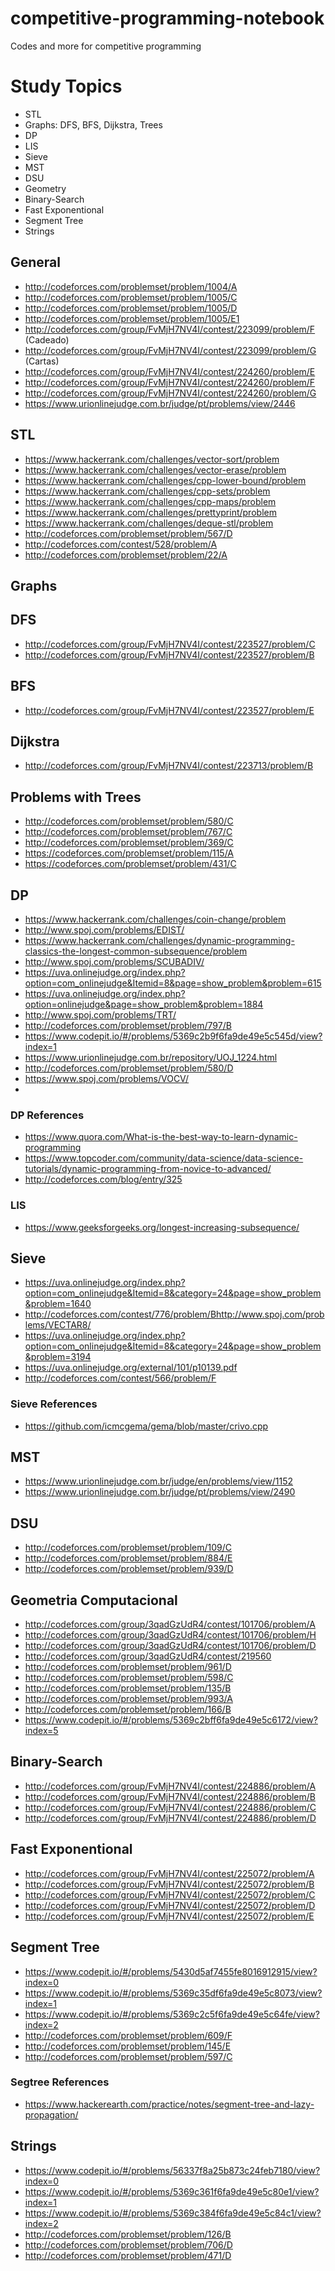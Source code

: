# competitive-programming-notebook
Codes and more for competitive programming

# Study Topics
- STL
- Graphs: DFS, BFS, Dijkstra, Trees
- DP
- LIS
- Sieve
- MST
- DSU
- Geometry
- Binary-Search
- Fast Exponentional
- Segment Tree
- Strings

## General
- http://codeforces.com/problemset/problem/1004/A
- http://codeforces.com/problemset/problem/1005/C
- http://codeforces.com/problemset/problem/1005/D
- http://codeforces.com/problemset/problem/1005/E1
- http://codeforces.com/group/FvMjH7NV4I/contest/223099/problem/F (Cadeado)
- http://codeforces.com/group/FvMjH7NV4I/contest/223099/problem/G (Cartas)
- http://codeforces.com/group/FvMjH7NV4I/contest/224260/problem/E
- http://codeforces.com/group/FvMjH7NV4I/contest/224260/problem/F
- http://codeforces.com/group/FvMjH7NV4I/contest/224260/problem/G
- https://www.urionlinejudge.com.br/judge/pt/problems/view/2446

## STL
- https://www.hackerrank.com/challenges/vector-sort/problem
- https://www.hackerrank.com/challenges/vector-erase/problem
- https://www.hackerrank.com/challenges/cpp-lower-bound/problem
- https://www.hackerrank.com/challenges/cpp-sets/problem
- https://www.hackerrank.com/challenges/cpp-maps/problem
- https://www.hackerrank.com/challenges/prettyprint/problem
- https://www.hackerrank.com/challenges/deque-stl/problem
- http://codeforces.com/problemset/problem/567/D
- http://codeforces.com/contest/528/problem/A
- http://codeforces.com/problemset/problem/22/A

## Graphs

## DFS
- http://codeforces.com/group/FvMjH7NV4I/contest/223527/problem/C
- http://codeforces.com/group/FvMjH7NV4I/contest/223527/problem/B

## BFS
- http://codeforces.com/group/FvMjH7NV4I/contest/223527/problem/E

## Dijkstra
- http://codeforces.com/group/FvMjH7NV4I/contest/223713/problem/B

## Problems with Trees
- http://codeforces.com/problemset/problem/580/C
- http://codeforces.com/problemset/problem/767/C
- http://codeforces.com/problemset/problem/369/C
- https://codeforces.com/problemset/problem/115/A
- https://codeforces.com/problemset/problem/431/C

## DP
- https://www.hackerrank.com/challenges/coin-change/problem
- http://www.spoj.com/problems/EDIST/
- https://www.hackerrank.com/challenges/dynamic-programming-classics-the-longest-common-subsequence/problem
- http://www.spoj.com/problems/SCUBADIV/
- https://uva.onlinejudge.org/index.php?option=com_onlinejudge&Itemid=8&page=show_problem&problem=615
- https://uva.onlinejudge.org/index.php?option=onlinejudge&page=show_problem&problem=1884
- http://www.spoj.com/problems/TRT/
- http://codeforces.com/problemset/problem/797/B
- https://www.codepit.io/#/problems/5369c2b9f6fa9de49e5c545d/view?index=1
- https://www.urionlinejudge.com.br/repository/UOJ_1224.html
- http://codeforces.com/problemset/problem/580/D
- https://www.spoj.com/problems/VOCV/
- 

### DP References
- https://www.quora.com/What-is-the-best-way-to-learn-dynamic-programming
- https://www.topcoder.com/community/data-science/data-science-tutorials/dynamic-programming-from-novice-to-advanced/
- http://codeforces.com/blog/entry/325

### LIS
- https://www.geeksforgeeks.org/longest-increasing-subsequence/

## Sieve
- https://uva.onlinejudge.org/index.php?option=com_onlinejudge&Itemid=8&category=24&page=show_problem&problem=1640
- http://codeforces.com/contest/776/problem/Bhttp://www.spoj.com/problems/VECTAR8/
- https://uva.onlinejudge.org/index.php?option=com_onlinejudge&Itemid=8&category=24&page=show_problem&problem=3194
- https://uva.onlinejudge.org/external/101/p10139.pdf
- http://codeforces.com/contest/566/problem/F

### Sieve References
- https://github.com/icmcgema/gema/blob/master/crivo.cpp

## MST
- https://www.urionlinejudge.com.br/judge/en/problems/view/1152
- https://www.urionlinejudge.com.br/judge/pt/problems/view/2490

## DSU
- http://codeforces.com/problemset/problem/109/C
- http://codeforces.com/problemset/problem/884/E
- http://codeforces.com/problemset/problem/939/D

## Geometria Computacional
- http://codeforces.com/group/3qadGzUdR4/contest/101706/problem/A
- http://codeforces.com/group/3qadGzUdR4/contest/101706/problem/H
- http://codeforces.com/group/3qadGzUdR4/contest/101706/problem/D
- http://codeforces.com/group/3qadGzUdR4/contest/219560
- http://codeforces.com/problemset/problem/961/D
- http://codeforces.com/problemset/problem/598/C
- http://codeforces.com/problemset/problem/135/B
- http://codeforces.com/problemset/problem/993/A
- http://codeforces.com/problemset/problem/166/B
- https://www.codepit.io/#/problems/5369c2bff6fa9de49e5c6172/view?index=5

## Binary-Search
- http://codeforces.com/group/FvMjH7NV4I/contest/224886/problem/A
- http://codeforces.com/group/FvMjH7NV4I/contest/224886/problem/B
- http://codeforces.com/group/FvMjH7NV4I/contest/224886/problem/C
- http://codeforces.com/group/FvMjH7NV4I/contest/224886/problem/D

## Fast Exponentional
- http://codeforces.com/group/FvMjH7NV4I/contest/225072/problem/A
- http://codeforces.com/group/FvMjH7NV4I/contest/225072/problem/B
- http://codeforces.com/group/FvMjH7NV4I/contest/225072/problem/C
- http://codeforces.com/group/FvMjH7NV4I/contest/225072/problem/D
- http://codeforces.com/group/FvMjH7NV4I/contest/225072/problem/E

## Segment Tree
- https://www.codepit.io/#/problems/5430d5af7455fe8016912915/view?index=0
- https://www.codepit.io/#/problems/5369c35df6fa9de49e5c8073/view?index=1
- https://www.codepit.io/#/problems/5369c2c5f6fa9de49e5c64fe/view?index=2
- http://codeforces.com/problemset/problem/609/F
- http://codeforces.com/problemset/problem/145/E
- http://codeforces.com/problemset/problem/597/C

### Segtree References
- https://www.hackerearth.com/practice/notes/segment-tree-and-lazy-propagation/

## Strings
- https://www.codepit.io/#/problems/56337f8a25b873c24feb7180/view?index=0
- https://www.codepit.io/#/problems/5369c361f6fa9de49e5c80e1/view?index=1
- https://www.codepit.io/#/problems/5369c384f6fa9de49e5c84c1/view?index=2
- http://codeforces.com/problemset/problem/126/B
- http://codeforces.com/problemset/problem/706/D
- http://codeforces.com/problemset/problem/471/D
